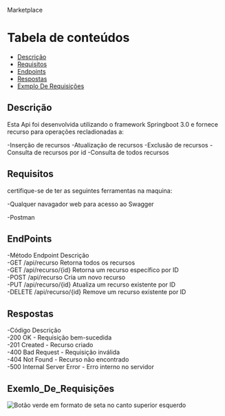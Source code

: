 


Marketplace


Tabela de conteúdos
===================
* [Descrição](#descrição)
* [Requisitos](#requisitos)
* [Endpoints](#endpoints)
* [Respostas](#respostas)
* [Exmplo De Requisições](#Exemlo_De_Requisições)


## Descrição 

Esta Api foi desenvolvida utilizando o framework Springboot 3.0 e fornece recurso para 
operações recladionadas a:

-Inserção de recursos
-Atualização de recursos
-Exclusão de recursos
-Consulta de recursos por id
-Consulta de todos recursos


## Requisitos

certifique-se de ter as seguintes ferramentas na maquina:

-Qualquer navagador web para acesso ao Swagger

-Postman

## EndPoints


-Método	 Endpoint		      Descrição</br>
-GET	  /api/recurso		  Retorna todos os recursos</br>
-GET	  /api/recurso/{id}	Retorna um recurso específico por ID</br>
-POST	  /api/recurso		  Cria um novo recurso</br>
-PUT	  /api/recurso/{id}	Atualiza um recurso existente por ID</br>
-DELETE	/api/recurso/{id}	Remove um recurso existente por ID</br>


## Respostas

-Código	  Descrição</br>
-200	    OK - Requisição bem-sucedida</br>
-201	    Created - Recurso criado</br>
-400	    Bad Request - Requisição inválida</br>
-404	    Not Found - Recurso não encontrado</br>
-500	    Internal Server Error - Erro interno no servidor</br>


## Exemlo_De_Requisições
![Botão verde em formato de seta no canto superior esquerdo](https://www.google.com.br/url?sa=i&url=https%3A%2F%2Fen.wikipedia.org%2Fwiki%2FNight&psig=AOvVaw3Fn6jomT6ijcJkjVTlx5Er&ust=1685564615207000&source=images&cd=vfe&ved=0CBEQjRxqFwoTCPjQn9Pvnf8CFQAAAAAdAAAAABBt.png)
